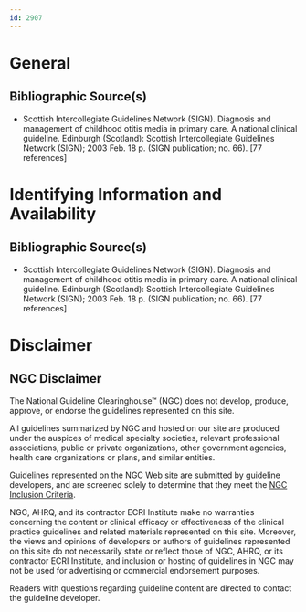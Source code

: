 ```yaml
---
id: 2907
---
```


# General

## Bibliographic Source(s)

- Scottish Intercollegiate Guidelines Network (SIGN). Diagnosis and management of childhood otitis media in primary care. A national clinical guideline. Edinburgh (Scotland): Scottish Intercollegiate Guidelines Network (SIGN); 2003 Feb. 18 p. (SIGN publication; no. 66). [77 references]

# Identifying Information and Availability

## Bibliographic Source(s)

- Scottish Intercollegiate Guidelines Network (SIGN). Diagnosis and management of childhood otitis media in primary care. A national clinical guideline. Edinburgh (Scotland): Scottish Intercollegiate Guidelines Network (SIGN); 2003 Feb. 18 p. (SIGN publication; no. 66). [77 references]

# Disclaimer

## NGC Disclaimer

The National Guideline Clearinghouse™ (NGC) does not develop, produce, approve, or endorse the guidelines represented on this site.

All guidelines summarized by NGC and hosted on our site are produced under the auspices of medical specialty societies, relevant professional associations, public or private organizations, other government agencies, health care organizations or plans, and similar entities.

Guidelines represented on the NGC Web site are submitted by guideline developers, and are screened solely to determine that they meet the [NGC Inclusion Criteria](/help-and-about/summaries/inclusion-criteria).

NGC, AHRQ, and its contractor ECRI Institute make no warranties concerning the content or clinical efficacy or effectiveness of the clinical practice guidelines and related materials represented on this site. Moreover, the views and opinions of developers or authors of guidelines represented on this site do not necessarily state or reflect those of NGC, AHRQ, or its contractor ECRI Institute, and inclusion or hosting of guidelines in NGC may not be used for advertising or commercial endorsement purposes.

Readers with questions regarding guideline content are directed to contact the guideline developer.

